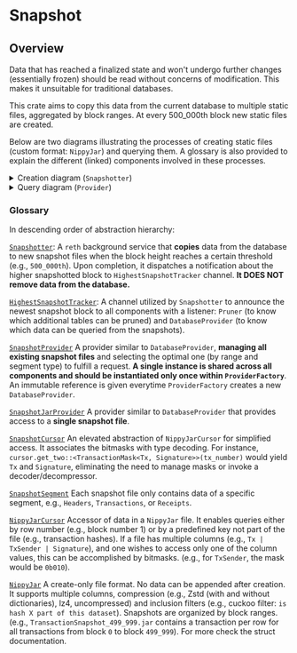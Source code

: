 # Snapshot

## Overview

Data that has reached a finalized state and won't undergo further changes (essentially frozen) should be read without concerns of modification. This makes it unsuitable for traditional databases.

This crate aims to copy this data from the current database to multiple static files, aggregated by block ranges. At every 500_000th block new static files are created.

Below are two diagrams illustrating the processes of creating static files (custom format: `NippyJar`) and querying them. A glossary is also provided to explain the different (linked) components involved in these processes.

<details>
  <summary>Creation diagram (<code>Snapshotter</code>)</summary>

```mermaid
graph TD;
    I("BLOCK_HEIGHT % 500_000 == 0")--triggers-->SP(Snapshotter)
    SP --> |triggers| SH["create_snapshot(block_range, SnapshotSegment::Headers)"]
    SP --> |triggers| ST["create_snapshot(block_range, SnapshotSegment::Transactions)"]
    SP --> |triggers| SR["create_snapshot(block_range, SnapshotSegment::Receipts)"]
    SP --> |triggers| ETC["create_snapshot(block_range, ...)"]
    SH --> CS["create_snapshot::&lt; T &gt;(DatabaseCursor)"]
    ST --> CS
    SR --> CS
    ETC --> CS
    CS --> |create| IF(NippyJar::InclusionFilters)
    CS -- iterates --> DC(DatabaseCursor) -->HN{HasNext} 
    HN --> |true| NJC(NippyJar::Compression)
    NJC --> HN
    NJC --store--> NJ
    HN --> |false| NJ 
    IF --store--> NJ(NippyJar)
    NJ --freeze--> F(File)
    F--"on success"--> SP1(Snapshotter)
    SP1 --"sends BLOCK_HEIGHT"--> HST(HighestSnapshotTracker)
    HST --"read by"-->Pruner
    HST --"read by"-->DatabaseProvider
    HST --"read by"-->SnapsotProvider
    HST --"read by"-->ProviderFactory

```
</details>


<details>
  <summary>Query diagram (<code>Provider</code>)</summary>

```mermaid
graph TD;
    RPC-->P
    P("Provider::header(block_number)")-->PF(ProviderFactory)
    PF--shares-->SP1("Arc(SnapshotProvider)")
    SP1--shares-->PD(DatabaseProvider)
    PF--creates-->PD
    PD--check `HighestSnapshotTracker`-->PD
    PD-->DC1{block_number <br> > <br> highest snapshot block}
    DC1 --> |true| PD1("DatabaseProvider::header(block_number)")
    DC1 --> |false| ASP("SnapshotProvider::header(block_number)")
    PD1 --> MDBX
    ASP --find correct jar and creates--> JP("SnapshotJarProvider::header(block_number)")
    JP --"creates"-->SC(SnapshotCursor)
    SC --".get_one&lt; HeaderMask&lt; Header  &gt; &gt;(number)"--->NJC("NippyJarCursor")
    NJC--".row_by_number(row_index, mask)"-->NJ[NippyJar]
    NJ--"&[u8]"-->NJC
    NJC--"&[u8]"-->SC
    SC--"Header"--> JP
    JP--"Header"--> ASP
```
</details>


### Glossary
In descending order of abstraction hierarchy:

[`Snapshotter`](../../crates/snapshot/src/snapshotter.rs#L20): A `reth` background service that **copies** data from the database to new snapshot files when the block height reaches a certain threshold (e.g., `500_000th`). Upon completion, it dispatches a notification about the higher snapshotted block to `HighestSnapshotTracker` channel. **It DOES NOT remove data from the database.**

[`HighestSnapshotTracker`](../../crates/snapshot/src/snapshotter.rs#L22): A channel utilized by `Snapshotter` to announce the newest snapshot block to all components with a listener: `Pruner` (to know which additional tables can be pruned) and `DatabaseProvider`  (to know which data can be queried from the snapshots).

[`SnapshotProvider`](../../crates/storage/provider/src/providers/snapshot/manager.rs#L15) A provider similar to `DatabaseProvider`, **managing all existing snapshot files** and selecting the optimal one (by range and segment type) to fulfill a request. **A single instance is shared across all components and should be instantiated only once within `ProviderFactory`**. An immutable reference is given everytime `ProviderFactory` creates a new `DatabaseProvider`.

[`SnapshotJarProvider`](../../crates/storage/provider/src/providers/snapshot/jar.rs#L42) A provider similar to `DatabaseProvider` that provides access to a **single snapshot file**.

[`SnapshotCursor`](../../crates/storage/db/src/snapshot/cursor.rs#L12) An elevated abstraction of `NippyJarCursor` for simplified access. It associates the bitmasks with type decoding. For instance, `cursor.get_two::<TransactionMask<Tx, Signature>>(tx_number)` would yield `Tx` and `Signature`, eliminating the need to manage masks or invoke a decoder/decompressor.

[`SnapshotSegment`](../../crates/primitives/src/snapshot/segment.rs#L10) Each snapshot file only contains data of a specific segment, e.g., `Headers`, `Transactions`, or `Receipts`.

[`NippyJarCursor`](../../crates/storage/nippy-jar/src/cursor.rs#L12) Accessor of data in a `NippyJar` file. It enables queries either by row number (e.g., block number 1) or by a predefined key not part of the file (e.g., transaction hashes). If a file has multiple columns (e.g., `Tx | TxSender | Signature`), and one wishes to access only one of the column values, this can be accomplished by bitmasks. (e.g., for `TxSender`, the mask would be `0b010`).

[`NippyJar`](../../crates/storage/nippy-jar/src/lib.rs#57) A create-only file format. No data can be appended after creation. It supports multiple columns, compression (e.g., Zstd (with and without dictionaries), lz4, uncompressed) and inclusion filters (e.g., cuckoo filter: `is hash X part of this dataset`). Snapshots are organized by block ranges. (e.g., `TransactionSnapshot_499_999.jar` contains a transaction per row for all transactions from block `0` to block `499_999`). For more check the struct documentation.
